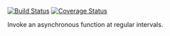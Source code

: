 [![Build Status](https://travis-ci.org/bigeasy/isochronous.svg?branch=master)](https://travis-ci.org/bigeasy/isochronous) [![Coverage Status](https://coveralls.io/repos/bigeasy/isochronous/badge.svg?branch=master&service=github)](https://coveralls.io/github/bigeasy/isochronous?branch=master)

Invoke an asynchronous function at regular intervals.
